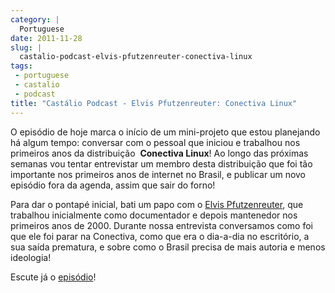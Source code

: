 ```yaml
---
category: |
  Portuguese
date: 2011-11-28
slug: |
  castalio-podcast-elvis-pfutzenreuter-conectiva-linux
tags:
 - portuguese
 - castalio
 - podcast
title: "Castálio Podcast - Elvis Pfutzenreuter: Conectiva Linux"
---
```


O episódio de hoje marca o início de um mini-projeto que estou
planejando há algum tempo: conversar com o pessoal que iniciou e
trabalhou nos primeiros anos da distribuição  **Conectiva Linux**! Ao
longo das próximas semanas vou tentar entrevistar um membro desta
distribuição que foi tão importante nos primeiros anos de internet no
Brasil, e publicar um novo episódio fora da agenda, assim que sair do
forno!

Para dar o pontapé inicial, bati um papo com o [Elvis
Pfutzenreuter](http://epx.com.br/), que trabalhou inicialmente como
documentador e depois mantenedor nos primeiros anos de 2000. Durante
nossa entrevista conversamos como foi que ele foi parar na Conectiva,
como que era o dia-a-dia no escritório, a sua saída prematura, e sobre
como o Brasil precisa de mais autoria e menos ideologia!

Escute já o [episódio](http://wp.me/p1mMfJ-1J)!
